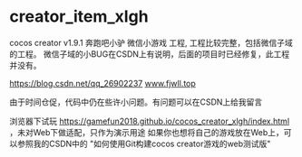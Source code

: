 # creator_item_xlgh
cocos creator v1.9.1 奔跑吧小驴 微信小游戏 工程, 工程比较完整，包括微信子域的工程。
微信子域的小BUG在CSDN上有说明，后面的项目时已经修复，此工程并没有。

https://blog.csdn.net/qq_26902237
www.fjwll.top

由于时间仓促，代码中仍在些许小问题。有问题可以在CSDN上给我留言

浏览器下试玩  https://gamefun2018.github.io/cocos_creator_xlgh/index.html ，未对Web下做适配，只作为演示用途
如果你也想将自己的游戏放在Web上，可以参照我的CSDN中的 "如何使用Git构建cocos creator游戏的web测试版"
